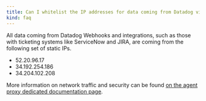 ```yaml
---
title: Can I whitelist the IP addresses for data coming from Datadog via Webhook and integrations?
kind: faq
---
```


All data coming from Datadog Webhooks and integrations, such as those with ticketing systems like ServiceNow and JIRA, are coming from the following set of static IPs.
 
* 52.20.96.17
* 34.192.254.186
* 34.204.102.208

More information on network traffic and security can be found [on the agent proxy dedicated documentation page](/agent/v5/proxy).